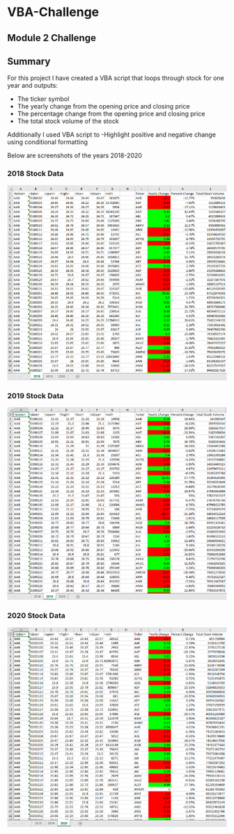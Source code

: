 # VBA-Challenge
## Module 2 Challenge

## Summary
For this project I have created a VBA script that loops through stock for one year
and outputs:
- The ticker symbol
- The yearly change from the opening price and closing price
- The percentage change from the opening price and closing price
- The total stock volume of the stock 

Additionally I used VBA script to
-Highlight positive and negative change using conditional formatting

Below are screenshots of the years 2018-2020

### 2018 Stock Data
![2018 Stock Data](./2018.PNG)
### 2019 Stock Data
![2019 Stock Data](./2019.PNG)
### 2020 Stock Data
![2020 Stock Data](./2020.PNG)
